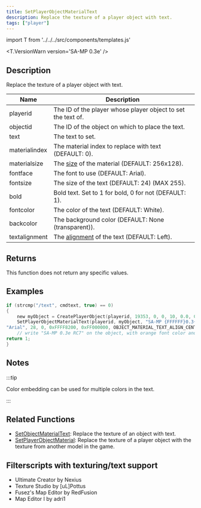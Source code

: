 ```yaml
---
title: SetPlayerObjectMaterialText
description: Replace the texture of a player object with text.
tags: ["player"]
---
```


import T from '../../../src/components/templates.js'

<T.VersionWarn version='SA-MP 0.3e' />

## Description

Replace the texture of a player object with text.

| Name          | Description                                                                       |
| ------------- | --------------------------------------------------------------------------------- |
| playerid      | The ID of the player whose player object to set the text of.                      |
| objectid      | The ID of the object on which to place the text.                                  |
| text          | The text to set.                                                                  |
| materialindex | The material index to replace with text (DEFAULT: 0).                             |
| materialsize  | The [size](../resources/materialtextsizes.md) of the material (DEFAULT: 256x128). |
| fontface      | The font to use (DEFAULT: Arial).                                                 |
| fontsize      | The size of the text (DEFAULT: 24) (MAX 255).                                     |
| bold          | Bold text. Set to 1 for bold, 0 for not (DEFAULT: 1).                             |
| fontcolor     | The color of the text (DEFAULT: White).                                           |
| backcolor     | The background color (DEFAULT: None (transparent)).                               |
| textalignment | The [alignment](../resources/materialtextsizes.md) of the text (DEFAULT: Left).   |

## Returns

This function does not return any specific values.

## Examples

```c
if (strcmp("/text", cmdtext, true) == 0)
{
    new myObject = CreatePlayerObject(playerid, 19353, 0, 0, 10, 0.0, 0.0, 90.0); //create the object
    SetPlayerObjectMaterialText(playerid, myObject, "SA-MP {FFFFFF}0.3{008500}e {FF8200}RC7", 0, OBJECT_MATERIAL_SIZE_256x128,\
"Arial", 28, 0, 0xFFFF8200, 0xFF000000, OBJECT_MATERIAL_TEXT_ALIGN_CENTER);
    // write "SA-MP 0.3e RC7" on the object, with orange font color and black background
return 1;
}
```

## Notes

:::tip

Color embedding can be used for multiple colors in the text.

:::

## Related Functions

- [SetObjectMaterialText](SetObjectMaterialText.md): Replace the texture of an object with text.
- [SetPlayerObjectMaterial](SetPlayerObjectMaterial.md): Replace the texture of a player object with the texture from another model in the game.

## Filterscripts with texturing/text support

- Ultimate Creator by Nexius
- Texture Studio by \[uL\]Pottus
- Fusez's Map Editor by RedFusion
- Map Editor I by adri1
